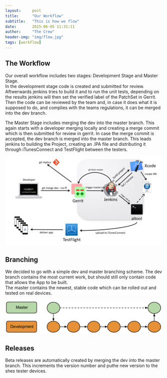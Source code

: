 ```yaml
---
layout:     post
title:      "Our Workflow"
subtitle:   "This is how we flow"
date:       2015-06-05 11:31:11
author:     "The Crew"
header-img: "img/flow.jpg"
tags: [workflow]
---
```


## The Workflow
Our overall workflow includes two stages: Development Stage and Master Stage.<br>
In the development stage code is created and submitted for review. Aftwerwards jenkins tries to build it and to run the unit tests, depending on the results jenkins will then set the verified label of the PatchSet in Gerrit. Then the code can be reviewed by the team and, in case it does what it is supposed to do, and complies with the teams regulations, it can be merged into the dev branch.

The Master Stage includes merging the dev into the master branch. This again starts with a developer merging locally and creating a merge commit which is then submitted for review in gerrit. In case the merge commit is accepted, the dev branch is merged into the master branch. This leads jenkins to building the Project, creating an .IPA file and distributing it through iTunesConnect and TestFlight between the testers.

![Workflow](/img/workflow-master.jpg)


## Branching

We decided to go with a simple dev and master branching scheme. The dev branch contains the most current work, but should still only contain code that allows the App to be built.<br>
The master contains the newest, stable code which can be rolled out and tested on real devices. 

![Branching](/img/branching.PNG)



## Releases
Beta releases are automatically created by merging the dev into the master branch. This increments the version number and puthe new version to the shes tester devices.
